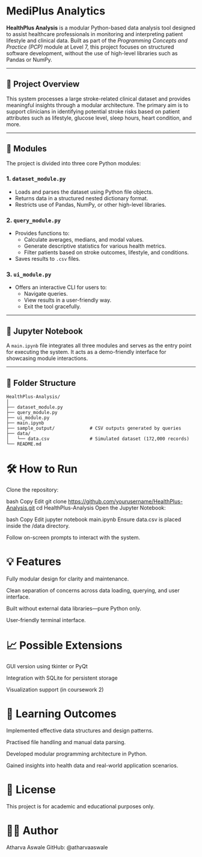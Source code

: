 # MediPlus Analytics

**HealthPlus Analysis** is a modular Python-based data analysis tool designed to assist healthcare professionals in monitoring and interpreting patient lifestyle and clinical data. Built as part of the *Programming Concepts and Practice (PCP)* module at Level 7, this project focuses on structured software development, without the use of high-level libraries such as Pandas or NumPy.

---

## 📌 Project Overview

This system processes a large stroke-related clinical dataset and provides meaningful insights through a modular architecture. The primary aim is to support clinicians in identifying potential stroke risks based on patient attributes such as lifestyle, glucose level, sleep hours, heart condition, and more.

---

## 🧩 Modules

The project is divided into three core Python modules:

### 1. `dataset_module.py`
- Loads and parses the dataset using Python file objects.
- Returns data in a structured nested dictionary format.
- Restricts use of Pandas, NumPy, or other high-level libraries.

### 2. `query_module.py`
- Provides functions to:
  - Calculate averages, medians, and modal values.
  - Generate descriptive statistics for various health metrics.
  - Filter patients based on stroke outcomes, lifestyle, and conditions.
- Saves results to `.csv` files.

### 3. `ui_module.py`
- Offers an interactive CLI for users to:
  - Navigate queries.
  - View results in a user-friendly way.
  - Exit the tool gracefully.

---

## 📓 Jupyter Notebook

A `main.ipynb` file integrates all three modules and serves as the entry point for executing the system. It acts as a demo-friendly interface for showcasing module interactions.

---

## 📁 Folder Structure

```
HealthPlus-Analysis/
│
├── dataset_module.py
├── query_module.py
├── ui_module.py
├── main.ipynb
├── sample_output/             # CSV outputs generated by queries
├── data/
│   └── data.csv               # Simulated dataset (172,000 records)
└── README.md
```

# 🛠️ How to Run
Clone the repository:

bash
Copy
Edit
git clone https://github.com/yourusername/HealthPlus-Analysis.git
cd HealthPlus-Analysis
Open the Jupyter Notebook:

bash
Copy
Edit
jupyter notebook main.ipynb
Ensure data.csv is placed inside the /data directory.

Follow on-screen prompts to interact with the system.

# 💡 Features
Fully modular design for clarity and maintenance.

Clean separation of concerns across data loading, querying, and user interface.

Built without external data libraries—pure Python only.

User-friendly terminal interface.

# 📈 Possible Extensions
GUI version using tkinter or PyQt

Integration with SQLite for persistent storage

Visualization support (in coursework 2)

# 🧠 Learning Outcomes
Implemented effective data structures and design patterns.

Practised file handling and manual data parsing.

Developed modular programming architecture in Python.

Gained insights into health data and real-world application scenarios.

# 📜 License
This project is for academic and educational purposes only.

# 🙋‍♂️ Author
Atharva Aswale
GitHub: @atharvaaswale
